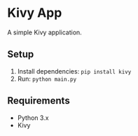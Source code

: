 # Kivy App

A simple Kivy application.

## Setup
1. Install dependencies: `pip install kivy`
2. Run: `python main.py`

## Requirements
- Python 3.x
- Kivy